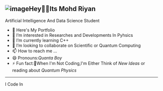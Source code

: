 ![image](https://github.com/user-attachments/assets/acbe1161-d694-42ab-a83a-0502c6f06dd2)Hey👋🏻Its Mohd Riyan
---
Artificial Intelligence And Data Science Student
- 🔭 Here's My Portfolio
- 👀 I’m interested in Researches and Developments In Pyhsics
- 🌱 I’m currently learning C++
- 💞️ I’m looking to collaborate on Scientific or Quantum Computing
- 📫 How to reach me ...
- 😄 Pronouns:*Quanta Boy*
- ⚡ Fun fact:🚀When I'm Not Coding,I'm Either Think of *New Ideas* or reading about *Quantum Physics*
---
I Code In
<!---
QuantaBoy/QuantaBoy is a ✨ special ✨ repository because its `README.md` (this file) appears on your GitHub profile.
You can click the Preview link to take a look at your changes.
--->
